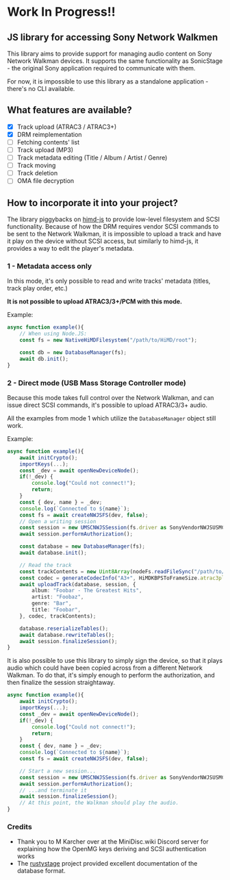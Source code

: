 # Work In Progress!!

## JS library for accessing Sony Network Walkmen

This library aims to provide support for managing audio content on Sony Network Walkman devices.
It supports the same functionality as SonicStage - the original Sony application required to communicate with them.

For now, it is impossible to use this library as a standalone application - there's no CLI available.

## What features are available?

- [x] Track upload (ATRAC3 / ATRAC3+)
- [x] DRM reimplementation
- [ ] Fetching contents' list
- [ ] Track upload (MP3)
- [ ] Track metadata editing (Title / Album / Artist / Genre)
- [ ] Track moving
- [ ] Track deletion
- [ ] OMA file decryption

## How to incorporate it into your project?

The library piggybacks on [himd-js](https://github.com/asivery/himd-js) to provide low-level filesystem and SCSI functionality.
Because of how the DRM requires vendor SCSI commands to be sent to the Network Walkman, it is impossible to upload a track and have it play on the device without SCSI access, but similarly to himd-js, it provides a way to edit the player's metadata.

### 1 - Metadata access only

In this mode, it's only possible to read and write tracks' metadata (titles, track play order, etc.)

**It is not possible to upload ATRAC3/3+/PCM with this mode.**

Example:
```ts
async function example(){
    // When using Node.JS:
    const fs = new NativeHiMDFilesystem("/path/to/HiMD/root");

    const db = new DatabaseManager(fs);
    await db.init();
}
```

### 2 - Direct mode (USB Mass Storage Controller mode)

Because this mode takes full control over the Network Walkman, and can issue direct SCSI commands, it's possible to upload ATRAC3/3+ audio.

All the examples from mode 1 which utilize the `DatabaseManager` object still work.

Example:
```ts
async function example(){
    await initCrypto();
    importKeys(...);
    const _dev = await openNewDeviceNode();
    if(!_dev) {
        console.log("Could not connect!");
        return;
    }
    const { dev, name } = _dev;
    console.log(`Connected to ${name}`);
    const fs = await createNWJSFS(dev, false);
    // Open a writing session
    const session = new UMSCNWJSSession(fs.driver as SonyVendorNWJSUSMCDriver, fs);
    await session.performAuthorization();

    const database = new DatabaseManager(fs);
    await database.init();

    // Read the track
    const trackContents = new Uint8Array(nodeFs.readFileSync("/path/to/raw/atrac.wav")).slice(0x60);
    const codec = generateCodecInfo("A3+", HiMDKBPSToFrameSize.atrac3plus[352]);
    await uploadTrack(database, session, {
        album: "Foobar - The Greatest Hits",
        artist: "Foobaz",
        genre: "Bar",
        title: "Foobar",
    }, codec, trackContents);

    database.reserializeTables();
    await database.rewriteTables();
    await session.finalizeSession();
}
```

It is also possible to use this library to simply sign the device, so that it plays audio which could have been copied across from a different Network Walkman. To do that, it's simply enough to perform the authorization, and then finalize the session straightaway.

```typescript
async function example(){
    await initCrypto();
    importKeys(...);
    const _dev = await openNewDeviceNode();
    if(!_dev) {
        console.log("Could not connect!");
        return;
    }
    const { dev, name } = _dev;
    console.log(`Connected to ${name}`);
    const fs = await createNWJSFS(dev, false);

    // Start a new session...
    const session = new UMSCNWJSSession(fs.driver as SonyVendorNWJSUSMCDriver, fs);
    await session.performAuthorization();
    // ...and terminate it
    await session.finalizeSession();
    // At this point, the Walkman should play the audio.
}
```

### Credits
- Thank you to M Karcher over at the MiniDisc.wiki Discord server for explaining how the OpenMG keys deriving and SCSI authentication works
- The [rustystage](https://github.com/antoyo/rustystage) project provided excellent documentation of the database format.
